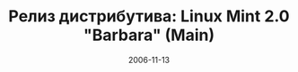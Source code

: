 ---
layout: post
title: "Релиз дистрибутива: Linux Mint 2.0 \"Barbara\" (Main)"
date: 2006-11-13   
---